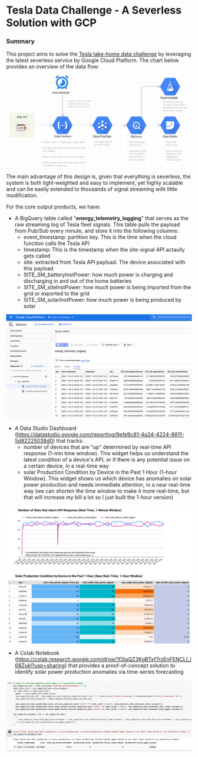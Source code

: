 # Tesla Data Challenge - A Severless Solution with GCP 

### Summary 
This project aims to solve the [Tesla take-home data challenge](https://te-data-test.herokuapp.com/) by leveraging the latest severless service by Google Cloud Platform. The chart below provides an overview of the data flow:
![Image](https://github.com/tomchen29/tesla_data_challenge_gcp_severless/blob/main/images/project_overall_architect.png)
The main advantage of this design is, given that everything is severless, the system is both light-weighted and easy to implement, yet highly scalable and can be easily extended to thousands of signal streaming with little modification.

For the core output products, we have:
* A BigQuery table called "**energy_telemetry_logging**" that serves as the raw streaming log of Tesla fleet signals. This table pulls the payload from Pub/Sub every minute, and store it into the following columns:
  * event_timestamp: partition key. This is the time when the cloud function calls the Tesla API
  * timestamp: This is the timestamp when the site-signal API actaully gets called
  * site: extracted from Tesla API payload. The device associated with this payload
  * SITE_SM_batteryInstPower: how much power is charging and discharging in and out of the home batteries
  * SITE_SM_siteInstPower: how much power is being imported from the grid or exported to the grid
  * SITE_SM_solarInstPower: how much power is being produced by solar
  
![Image](https://github.com/tomchen29/tesla_data_challenge_gcp_severless/blob/main/images/energy_telemetry_logging.png)
  
* A Data Studio Dashboard (https://datastudio.google.com/reporting/9efe9c81-4a24-4224-8811-5d82225038d0) that tracks:
  * number of devices that are "up" determined by real-time API response (1-min time window). This widget helps us understand the latest condition of a device's API, or if there is any potential issue on a certain device, in a real-time way
  * solar Production Condition by Device in the Past 1 Hour (1-hour Window). This widget shows us which device has anomalies on solar power production and needs immediate attention, in a near real-time way (we can shorten the time window to make it more real-time, but that will increase my bill a lot so I just built the 1-hour version)
  
![Image](https://github.com/tomchen29/tesla_data_challenge_gcp_severless/blob/main/images/Real_time_dashboard_new.png)
  
* A Colab Notebook (https://colab.research.google.com/drive/1f3iaQZ3KgBTxf7rzEnFENCLI_I68Zukl?usp=sharing) that provides a proof-of-concept solution to identify solar power production anomalies via time-series forecasting 

![Image](https://github.com/tomchen29/tesla_data_challenge_gcp_severless/blob/main/images/model_prediction.png)










